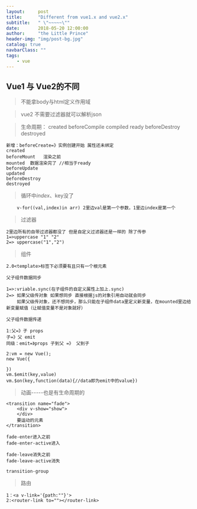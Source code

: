 ```yaml
---
layout:     post
title:      "Different from vue1.x and vue2.x"
subtitle:   " \"~~~~~\""
date:       2018-05-20 12:00:00
author:     "the Little Prince"
header-img: "img/post-bg.jpg"
catalog: true
navbarClass: ""
tags:
    - vue
---
```


## Vue1 与 Vue2的不同

>   不能拿body与html定义作用域

>   vue2 不需要过滤器就可以解析json

>   生命周期：
    created
    beforeCompile
    compiled
    ready
    beforeDestroy
    destroyed


    新增：beforeCreate=》实例创建开始 属性还未绑定
    created
    beforeMount   渲染之前
    mounted  数据渲染完了 //相当于ready
    beforeUpdate
    updated
    beforeDestroy
    destroyed

>   循环中$index、$key没了 

        v-for((val,index)in arr) 2里边val是第一个参数，1里边index是第一个

>   过滤器

    2里边所有的自带过滤器都没了 但是自定义过滤器还是一样的 除了传参
    1=>uppercase "1" "2"
    2=> uppercase("1","2")
 
>   组件

    2.0<template>标签下必须要有且只有一个根元素

    父子组件数据同步

    1=>:vriable.sync(在子组件的自定义属性上加上.sync)
    2=> 如果父级传对象 如果想同步 直接根据js的对象引用自动就会同步
        如果父级传对象，还不想同步，那么只能在子组件data里定义新变量，在mounted里边给新变量赋值（让赋值变量不是对象就好）

    父子组件数据传递

    1:父=》子 props
    子=》父 emit
    同级：emit=》props 子到父 =》 父到子

    2:vm = new Vue();
    new Vue({

    })
    vm.$emit(key,value)
    vm.$on(key,function(data){//data即为emit中的value})

>   动画-----也是有生命周期的

    <transition name="fade">
        <div v-show="show">
        </div>
        要运动的元素
    </transition>

    fade-enter进入之前
    fade-enter-active进入

    fade-leave消失之前
    fade-leave-active消失

    transition-group    

>   路由

    1：<a v-link='{path:""}'>
    2:<router-link to=""></router-link>


